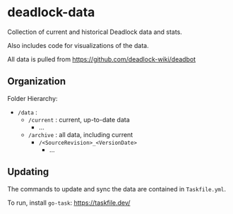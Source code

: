 # deadlock-data

Collection of current and historical Deadlock data and stats.

Also includes code for visualizations of the data.

All data is pulled from https://github.com/deadlock-wiki/deadbot

## Organization

Folder Hierarchy:

* `/data` : 
  * `/current` : current, up-to-date data
    * ...
  * `/archive` : all data, including current
    * `/<SourceRevision>_<VersionDate>`
      * ...

## Updating

The commands to update and sync the data are contained in `Taskfile.yml`.

To run, install `go-task`: https://taskfile.dev/
